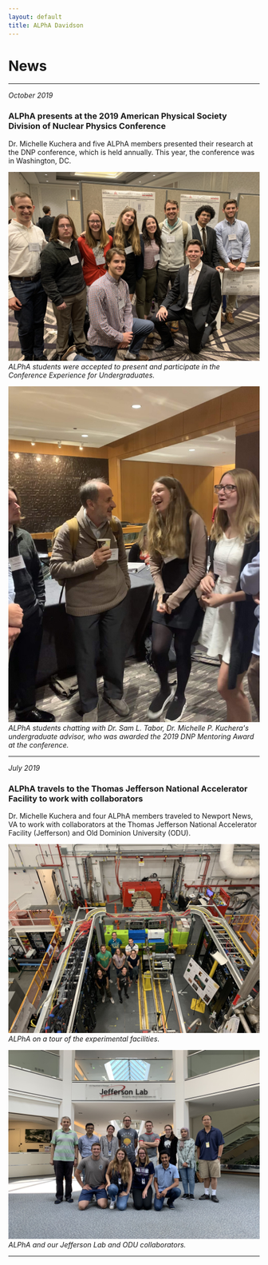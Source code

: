 ```yaml
---
layout: default
title: ALPhA Davidson
---
```


# News

---------------
*October 2019*
### ALPhA presents at the 2019 American Physical Society Division of Nuclear Physics Conference

Dr. Michelle Kuchera and five ALPhA members presented their research at the DNP conference, which is held annually. This year, the conference was in Washington, DC. 

![ALPhA DNP 2019](images/DNP2019_ALPhA.jpg)
*ALPhA students were accepted to present and participate in the Conference Experience for Undergraduates.*

![Tabor DNP 2019](images/DNP2019_Tabor.jpg)
*ALPhA students chatting with Dr. Sam L. Tabor, Dr. Michelle P. Kuchera's undergraduate advisor, who was awarded the 2019 DNP Mentoring Award at the conference.*

--------------
*July 2019*
### ALPhA travels to the Thomas Jefferson National Accelerator Facility to work with collaborators

Dr. Michelle Kuchera and four ALPhA members traveled to Newport News, VA to work with collaborators at the Thomas Jefferson National Accelerator Facility (Jefferson) and Old Dominion University (ODU). 

![ALPhA JLab](images/JLab_down.jpg)
*ALPhA on a tour of the experimental facilities.*

![Tabor DNP 2019](images/JLab_collab.jpg)
*ALPhA and our Jefferson Lab and ODU collaborators.*

--------------
